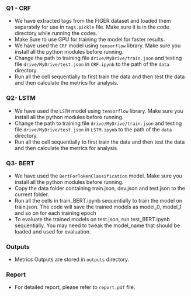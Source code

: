### Q1 - CRF

- We have extracted tags from the FIGER dataset and loaded them separately for use in `tags.pickle` file. Make sure it is in the code directory while running the codes.
- Make Sure to use GPU for training the model for faster results.
- We have used the `CRF` model using `tensorflow` library. Make sure you install all the python modules before running.
- Change the path to training file `drive/MyDrive/train.json` and testing file `drive/MyDrive/test.json` in `CRF.ipynb` to the path of the `data` directory.
- Run all the cell sequentially to first train the data and then test the data and then calculate the metrics for analysis.

### Q2- LSTM

- We have used the `LSTM` model using `tensorflow` library. Make sure you install all the python modules before running.
- Change the path to training file `drive/MyDrive/train.json` and testing file `drive/MyDrive/test.json` in `LSTM.ipynb` to the path of the `data` directory.
- Run all the cell sequentially to first train the data and then test the data and then calculate the metrics for analysis.

### Q3- BERT
- We have used the `BertForTokenClassification` model. Make sure you install all the python modules before running.
- Copy the data folder containing train.json, dev.json and test.json to the current folder.
- Run all the cells in train_BERT.ipynb sequentially to train the model on train.json. The code will save the trained models as model_0, model_1 and so on for each training epoch
- To evaluate the trained models on test.json, run test_BERT.ipynb sequentially. You may need to tweak the model_name that should be loaded and used for evaluation.


### Outputs

- Metrics Outputs are stored in `outputs` directory.

### Report

- For detailed report, please refer to `report.pdf` file.

